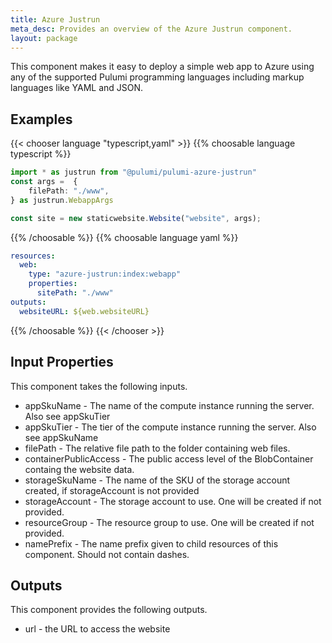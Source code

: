 ```yaml
---
title: Azure Justrun
meta_desc: Provides an overview of the Azure Justrun component.
layout: package
---
```


This component makes it easy to deploy a simple web app to Azure using any of the supported Pulumi programming languages including markup languages like YAML and JSON.

## Examples

{{< chooser language "typescript,yaml" >}}
{{% choosable language typescript %}}

```typescript
import * as justrun from "@pulumi/pulumi-azure-justrun"
const args =  {
    filePath: "./www",
} as justrun.WebappArgs

const site = new staticwebsite.Website("website", args);
```

{{% /choosable %}}
{{% choosable language yaml %}}

```yaml
resources:
  web:
    type: "azure-justrun:index:webapp"
    properties:
      sitePath: "./www"
outputs:
  websiteURL: ${web.websiteURL}
```

{{% /choosable %}}
{{< /chooser >}}

## Input Properties

This component takes the following inputs.

- appSkuName - The name of the compute instance running the server. Also see appSkuTier
- appSkuTier - The tier of the compute instance running the server. Also see appSkuName
- filePath - The relative file path to the folder containing web files.
- containerPublicAccess - The public access level of the BlobContainer containg the website data.
- storageSkuName - The name of the SKU of the storage account created, if storageAccount is not provided
- storageAccount - The storage account to use. One will be created if not provided.
- resourceGroup - The resource group to use. One will be created if not provided.
- namePrefix - The name prefix given to child resources of this component. Should not contain dashes.

## Outputs

This component provides the following outputs.

- url - the URL to access the website
